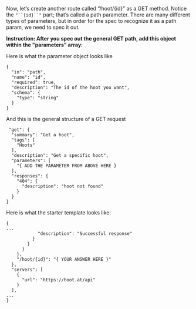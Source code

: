 Now, let’s create another route called “/hoot/{id}” as a GET method. Notice the `"``{id}``"` part; that’s called a path parameter. There are many different types of parameters, but in order for the spec to recognize it as a path param, we need to spec it out.

**Instruction: After you spec out the general GET path, add this object within the "parameters" array:**

Here is what the parameter object looks like
```
{
  "in": "path",
  "name": "id",
  "required": true,
  "description": "The id of the hoot you want",
  "schema": {
    "type": "string"
  }
}
```

And this is the general structure of a GET request
```
 "get": {
  "summary": "Get a hoot",
  "tags": [
    "Hoots"
  ],
  "description": "Get a specific hoot",
  "parameters": [
    "{ ADD THE PARAMETER FROM ABOVE HERE }
  ],
  "responses": {
    "404": {
      "description": "hoot not found"
    }
  }
}
```

Here is what the starter template looks like:
```
{
...
            "description": "Successful response"
          }
        }
      }
    },
    "/hoot/{id}": "{ YOUR ANSWER HERE }"
  },
  "servers": [
    {
      "url": "https://hoot.at/api"
    }
  ],
...
}
```